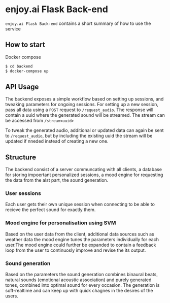 # enjoy.ai Flask Back-end

`enjoy.ai Flask Back-end` contains a short summary of how to use the service


## How to start

Docker compose

```sh
$ cd backend
$ docker-compose up
```

## API Usage
The backend exposes a simple workflow based on setting up sessions, and tweaking parameters for ongoing sessions.
For setting up a new session, pass all data using a `POST` request to `/request_audio`. The response will contain a uuid where the generated sound will be streamed.
The stream can be accessed from `/stream<uuid>`

To tweak the generated audio, additional or updated data can again be sent to `/request_audio`, but by including the existing uuid the stream will be updated if nneded instead of creating a new one.

## Structure
The backend consist of a server communcating with all clients, a database for storing impoertant personalized sessions, a mood engine for requesting the data from the alst part, the sound generation. 

### User sessions
Each user gets their own unique session when connecting to be able to recieve the perfect sound for exactly them.

### Mood engine for personalisation using SVM
Based on the user data from the client, additional data sources such as weather data the mood engine tunes the parameters individually for each user.The mood engine could further be expanded to contain a feedback loop from the user to continuosly improve and revise the its output.

### Sound generation
Based on the parameters the sound generation combines binaural beats, natural sounds (emotional acoustic association) and purely generated tones, combined into optimal sound for every occasion. The generation is soft-realtime and can keep up with quick chagnes in the desires of the users. 
